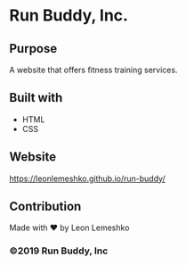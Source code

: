 # Run Buddy, Inc.

## Purpose

A website that offers fitness training services.

## Built with

* HTML
* CSS

## Website

https://leonlemeshko.github.io/run-buddy/

## Contribution

Made with ❤️ by Leon Lemeshko

### ©️2019 Run Buddy, Inc
